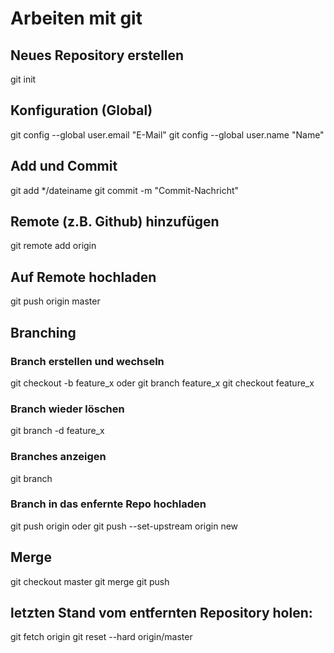 # Arbeiten mit git

## Neues Repository erstellen
git init

## Konfiguration (Global) 
git config --global user.email "E-Mail"
git config --global user.name "Name"


## Add und Commit
git add */dateiname
git commit -m "Commit-Nachricht"


## Remote (z.B. Github) hinzufügen
git remote add origin <server>


## Auf Remote hochladen
git push origin master

## Branching

### Branch erstellen und wechseln
git checkout -b feature_x
oder
git branch feature_x
git checkout feature_x


### Branch wieder löschen
git branch -d feature_x

### Branches anzeigen
git branch

### Branch in das enfernte Repo hochladen
git push origin <branch>
oder
git push --set-upstream origin new


## Merge
git checkout master
git merge <branch>
git push



## letzten Stand vom entfernten Repository holen:
git fetch origin
git reset --hard origin/master